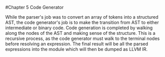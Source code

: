#Chapter 5 Code Generator

While the parser's job was to convert an array of tokens into a structured AST, the code generator's job is to make the transition from AST to either intermediate or binary code. Code generation is completed by walking along the nodes of the AST and making sense of the structure. This is a recursive process, as the code generator must walk to the terminal nodes before resolving an expression. The final result will be all the parsed expressions into the module which will then be dumped as LLVM IR.
